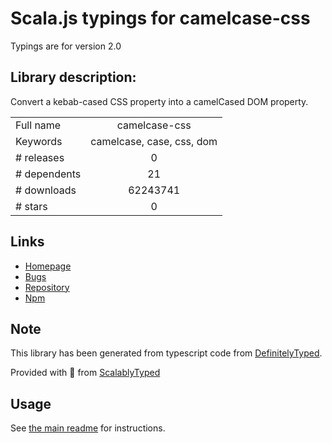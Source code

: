 
# Scala.js typings for camelcase-css

Typings are for version 2.0

## Library description:
Convert a kebab-cased CSS property into a camelCased DOM property.

|                    |                 |
| ------------------ | :-------------: |
| Full name          | camelcase-css |
| Keywords           | camelcase, case, css, dom |
| # releases         | 0 |
| # dependents       | 21 |
| # downloads        | 62243741 |
| # stars            | 0 |

## Links
- [Homepage](https://github.com/stevenvachon/camelcase-css#readme)
- [Bugs](https://github.com/stevenvachon/camelcase-css/issues)
- [Repository](https://github.com/stevenvachon/camelcase-css)
- [Npm](https://www.npmjs.com/package/camelcase-css)
    


## Note
This library has been generated from typescript code from [DefinitelyTyped](https://definitelytyped.org).

Provided with :purple_heart: from [ScalablyTyped](https://github.com/oyvindberg/ScalablyTyped)

## Usage
See [the main readme](../../readme.md) for instructions.


